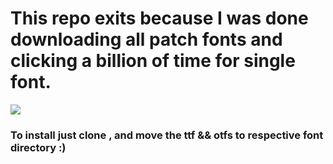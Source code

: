 # This repo exits because I was  done downloading all patch fonts and clicking a billion of time for single font.



![](https://tenor.com/view/cat-laptop-gif-9670622)
### To install just clone , and move the ttf && otfs to respective font directory :)




